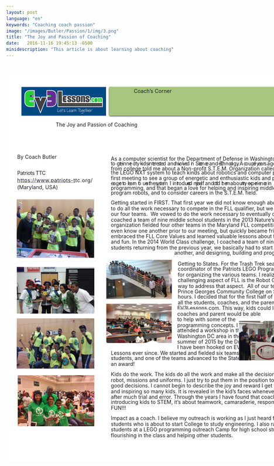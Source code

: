 ```yaml
---
layout: post
language: "en"
keywords: "Coaching coach passion"
image: "/images/Butler/Passion/1/img/3.png"
title: "The Joy and Passion of Coaching"
date:   2016-11-16 19:45:13 -0500
minidescription: "This article is about learning about coaching"
---
```

﻿<?xml version="1.0" encoding="utf-8"?>
<html xml:lang="en" lang="en" xmlns="http://www.w3.org/1999/xhtml">
  <head>
    <meta http-equiv="Content-Style-Type" content="text/css" />
    <title>ZhKask32</title>
    <link rel="stylesheet" type="text/css" href="/coachcorner/ZhKask32/ZhKask32.css" />
    <!--[if IE]><script type="text/javascript" src="/coachcorner/ZhKask32/excanvas-compiled.js"></script><![endif]-->
    <script type="text/javascript" src="/coachcorner/ZhKask32/ZhKask32.js"> </script>
  </head>
  <body>
    <div style="margin:1ex;">
      <div style="width:100%">
        <!--<table style="border:0;width:100%;">
          <tbody>
            <tr>
              <td bgcolor="eeeeee" align="right">
                <font face="arial,sans-serif">
                  <b>Page 1</b>
                </font>
              </td>
            </tr>
          </tbody>
        </table>-->
      </div>
      <div style="position:relative;width:612pt;height:792pt;">
        <div style="position:absolute;left:0pt;top:0pt;width:100%;height:100%;clip:rect(0pt,612pt,792pt,0pt);" class="fmt-1">
          <img style="position:absolute;left:25pt;top:24pt;width:174pt;height:60.0003pt;z-index:2;" src="/coachcorner/ZhKask32/34ce081c00d8291c7f76c5dffde88a41.png" alt="Image_8_0" />
          <img style="position:absolute;left:202.5pt;top:22.4pt;width:387.01pt;height:65.1599pt;z-index:3;" src="/coachcorner/ZhKask32/6e47e8984368606f6e063300aba4e4d7.png" alt="Image_10_0" /><span class="fmt-0" style="white-space:pre;"><div style="position:absolute;top:26.24pt;left:256pt;z-index:5;letter-spacing:.005em;">Coach’s Corner</div></span><img style="position:absolute;left:205.5pt;top:23.56pt;width:381pt;height:60pt;z-index:4;" src="/coachcorner/ZhKask32/28101f4ded12d4d5997fcf141843fbd9.png" alt="__rendered_path__4" /><span class="fmt-9" style="white-space:pre;"><div style="position:absolute;top:95.068pt;left:96pt;z-index:217;letter-spacing:.002em;">The Joy and Passion of Coaching</div></span><span class="fmt-4" style="white-space:pre;"><div style="position:absolute;top:160.97pt;left:17pt;z-index:210;letter-spacing:.006em;">By Coach Butler </div></span><span style="white-space:pre;"><div style="position:absolute;top:164.98pt;left:209pt;z-index:6;letter-spacing:-.001em;">As a computer scientist for the Department of Defense in Washington DC, I had been looking for a way </div></span><span style="white-space:pre;"><div style="position:absolute;top:174.82pt;left:470.52pt;z-index:45;"> </div></span><span style="white-space:pre;"><div style="position:absolute;top:174.98pt;left:229.25pt;z-index:10;letter-spacing:.001em;"> i</div></span><span style="white-space:pre;"><div style="position:absolute;top:174.98pt;left:234pt;z-index:11;">nne</div></span><span style="white-space:pre;"><div style="position:absolute;top:174.98pt;left:246.99pt;z-index:12;">r</div></span><span style="white-space:pre;"><div style="position:absolute;top:174.98pt;left:250.49pt;z-index:13;letter-spacing:.001em;"> c</div></span><span style="white-space:pre;"><div style="position:absolute;top:174.98pt;left:256.74pt;z-index:14;letter-spacing:.001em;">i</div></span><span style="white-space:pre;"><div style="position:absolute;top:174.98pt;left:259.24pt;z-index:15;letter-spacing:.001em;">t</div></span><span style="white-space:pre;"><div style="position:absolute;top:174.98pt;left:261.74pt;z-index:16;letter-spacing:.001em;">y</div></span><span style="white-space:pre;"><div style="position:absolute;top:174.98pt;left:265.73pt;z-index:17;letter-spacing:.001em;"> k</div></span><span style="white-space:pre;"><div style="position:absolute;top:174.98pt;left:271.98pt;z-index:18;letter-spacing:.001em;">i</div></span><span style="white-space:pre;"><div style="position:absolute;top:174.98pt;left:274.48pt;z-index:19;">ds</div></span><span style="white-space:pre;"><div style="position:absolute;top:174.98pt;left:282.48pt;z-index:20;letter-spacing:.001em;"> i</div></span><span style="white-space:pre;"><div style="position:absolute;top:174.98pt;left:287.23pt;z-index:21;letter-spacing:.001em;">nt</div></span><span style="white-space:pre;"><div style="position:absolute;top:174.98pt;left:294.23pt;z-index:22;letter-spacing:.001em;">e</div></span><span style="white-space:pre;"><div style="position:absolute;top:174.98pt;left:298.23pt;z-index:23;">r</div></span><span style="white-space:pre;"><div style="position:absolute;top:174.98pt;left:301.4pt;z-index:24;letter-spacing:.001em;">e</div></span><span style="white-space:pre;"><div style="position:absolute;top:174.98pt;left:305.39pt;z-index:25;">s</div></span><span style="white-space:pre;"><div style="position:absolute;top:174.98pt;left:308.89pt;z-index:26;letter-spacing:.001em;">t</div></span><span style="white-space:pre;"><div style="position:absolute;top:174.98pt;left:311.39pt;z-index:27;letter-spacing:.001em;">e</div></span><span style="white-space:pre;"><div style="position:absolute;top:174.98pt;left:315.39pt;z-index:28;">d and i</div></span><span style="white-space:pre;"><div style="position:absolute;top:174.98pt;left:340.39pt;z-index:29;letter-spacing:.001em;">nv</div></span><span style="white-space:pre;"><div style="position:absolute;top:174.98pt;left:348.88pt;z-index:30;letter-spacing:.001em;">ol</div></span><span style="white-space:pre;"><div style="position:absolute;top:174.98pt;left:355.88pt;z-index:31;letter-spacing:.001em;">v</div></span><span style="white-space:pre;"><div style="position:absolute;top:174.98pt;left:359.88pt;z-index:32;letter-spacing:.001em;">e</div></span><span style="white-space:pre;"><div style="position:absolute;top:174.98pt;left:363.87pt;z-index:33;">d i</div></span><span style="white-space:pre;"><div style="position:absolute;top:174.98pt;left:373.12pt;z-index:34;">n Sc</div></span><span style="white-space:pre;"><div style="position:absolute;top:174.98pt;left:388.37pt;z-index:35;letter-spacing:.001em;">i</div></span><span style="white-space:pre;"><div style="position:absolute;top:174.98pt;left:390.87pt;z-index:36;letter-spacing:.001em;">e</div></span><span style="white-space:pre;"><div style="position:absolute;top:174.98pt;left:394.86pt;z-index:37;letter-spacing:.001em;">nc</div></span><span style="white-space:pre;"><div style="position:absolute;top:174.98pt;left:403.36pt;z-index:38;letter-spacing:.001em;">e</div></span><span style="white-space:pre;"><div style="position:absolute;top:174.98pt;left:407.35pt;z-index:39;"> and T</div></span><span style="white-space:pre;"><div style="position:absolute;top:174.98pt;left:429.53pt;z-index:40;letter-spacing:.001em;">e</div></span><span style="white-space:pre;"><div style="position:absolute;top:174.98pt;left:433.53pt;z-index:41;letter-spacing:.001em;">c</div></span><span style="white-space:pre;"><div style="position:absolute;top:174.98pt;left:437.52pt;z-index:42;">hnol</div></span><span style="white-space:pre;"><div style="position:absolute;top:174.98pt;left:453.52pt;z-index:43;">ogy</div></span><span style="white-space:pre;"><div style="position:absolute;top:174.98pt;left:466.02pt;z-index:44;">. </div></span><span style="white-space:pre;"><div style="position:absolute;top:174.98pt;left:209pt;z-index:7;letter-spacing:.001em;">t</div></span><span style="white-space:pre;"><div style="position:absolute;top:174.98pt;left:472.77pt;z-index:46;letter-spacing:.001em;">A</div></span><span style="white-space:pre;"><div style="position:absolute;top:174.98pt;left:478.1pt;z-index:47;letter-spacing:.001em;"> c</div></span><span style="white-space:pre;"><div style="position:absolute;top:174.98pt;left:211.5pt;z-index:8;">o ge</div></span><span style="white-space:pre;"><div style="position:absolute;top:174.98pt;left:500.35pt;z-index:49;letter-spacing:.001em;">e</div></span><span style="white-space:pre;"><div style="position:absolute;top:174.98pt;left:504.34pt;z-index:50;letter-spacing:.001em;"> y</div></span><span style="white-space:pre;"><div style="position:absolute;top:174.98pt;left:510.59pt;z-index:51;letter-spacing:.001em;">e</div></span><span style="white-space:pre;"><div style="position:absolute;top:174.98pt;left:514.58pt;z-index:52;">ar</div></span><span style="white-space:pre;"><div style="position:absolute;top:174.98pt;left:522.58pt;z-index:53;">s</div></span><span style="white-space:pre;"><div style="position:absolute;top:174.98pt;left:484.35pt;z-index:48;">oupl</div></span><span style="white-space:pre;"><div style="position:absolute;top:174.98pt;left:555.59pt;z-index:55;">r</div></span><span style="white-space:pre;"><div style="position:absolute;top:174.98pt;left:559.09pt;z-index:56;letter-spacing:.001em;">i</div></span><span style="white-space:pre;"><div style="position:absolute;top:174.98pt;left:561.59pt;z-index:57;letter-spacing:.001em;">e</div></span><span style="white-space:pre;"><div style="position:absolute;top:174.98pt;left:565.59pt;z-index:58;">nd </div></span><span style="white-space:pre;"><div style="position:absolute;top:174.98pt;left:226.75pt;z-index:9;letter-spacing:.001em;">t</div></span><span style="white-space:pre;"><div style="position:absolute;top:174.98pt;left:526.09pt;z-index:54;"> ago, a f</div></span><span style="white-space:pre;"><div style="position:absolute;top:184.98pt;left:209pt;z-index:59;letter-spacing:-.002em;">from college told me about a Non-profit S.T.E.M. Organization called the Patriots TTC that was using </div></span><span style="white-space:pre;"><div style="position:absolute;top:194.38pt;left:17pt;z-index:212;letter-spacing:-.03em;"><span class="fmt-5">Patriots TTC</span><span class="fmt-6"> </span></div><div style="position:absolute;top:194.38pt;left:209pt;z-index:212;letter-spacing:-.001em;"><span style="position:relative;left:0pt;top:-1pt;">t</span><span style="position:relative;left:0pt;top:-1pt;">he</span><span style="position:relative;left:0pt;top:-1pt;"> L</span><span style="position:relative;left:0pt;top:-1pt;">E</span><span style="position:relative;left:0pt;top:-1pt;">G</span><span style="position:relative;left:0pt;top:-1pt;">O</span><span style="position:relative;left:0pt;top:-1pt;"> NX</span><span style="position:relative;left:0pt;top:-1pt;">T</span><span style="position:relative;left:0pt;top:-1pt;"> s</span><span style="position:relative;left:0pt;top:-1pt;">y</span><span style="position:relative;left:0pt;top:-1pt;">s</span><span style="position:relative;left:0pt;top:-1pt;">t</span><span style="position:relative;left:0pt;top:-1pt;">e</span><span style="position:relative;left:0pt;top:-1pt;">m</span><span style="position:relative;left:0pt;top:-1pt;"> t</span><span style="position:relative;left:0pt;top:-1pt;">o t</span><span style="position:relative;left:0pt;top:-1pt;">e</span><span style="position:relative;left:0pt;top:-1pt;">ac</span><span style="position:relative;left:0pt;top:-1pt;">h k</span><span style="position:relative;left:0pt;top:-1pt;">i</span><span style="position:relative;left:0pt;top:-1pt;">nds</span><span style="position:relative;left:0pt;top:-1pt;"> about</span><span style="position:relative;left:0pt;top:-1pt;"> r</span><span style="position:relative;left:0pt;top:-1pt;">obot</span><span style="position:relative;left:0pt;top:-1pt;">i</span><span style="position:relative;left:0pt;top:-1pt;">c</span><span style="position:relative;left:0pt;top:-1pt;">s</span><span style="position:relative;left:0pt;top:-1pt;"> and c</span><span style="position:relative;left:0pt;top:-1pt;">om</span><span style="position:relative;left:0pt;top:-1pt;">put</span><span style="position:relative;left:0pt;top:-1pt;">e</span><span style="position:relative;left:0pt;top:-1pt;">r</span><span style="position:relative;left:0pt;top:-1pt;"> pr</span><span style="position:relative;left:0pt;top:-1pt;">ogr</span><span style="position:relative;left:0pt;top:-1pt;">am</span><span style="position:relative;left:0pt;top:-1pt;">m</span><span style="position:relative;left:0pt;top:-1pt;">i</span><span style="position:relative;left:0pt;top:-1pt;">ng. </span><span style="position:relative;left:0pt;top:-1pt;"> </span><span style="position:relative;left:0pt;top:-1pt;">I wal</span><span style="position:relative;left:0pt;top:-1pt;">k</span><span style="position:relative;left:0pt;top:-1pt;">e</span><span style="position:relative;left:0pt;top:-1pt;">d i</span><span style="position:relative;left:0pt;top:-1pt;">nt</span><span style="position:relative;left:0pt;top:-1pt;">o t</span><span style="position:relative;left:0pt;top:-1pt;">he</span><span style="position:relative;left:0pt;top:-1pt;"> </span></div></span><span class="fmt-7" style="white-space:pre;"><div style="position:absolute;top:209.38pt;left:17pt;z-index:213;letter-spacing:.041em;">https://www.patriots-ttc.org/</div></span><span class="fmt-6" style="white-space:pre;"><div style="position:absolute;top:209.38pt;left:136.6pt;z-index:214;letter-spacing:-.277em;"> </div></span><span style="white-space:pre;"><div style="position:absolute;top:204.98pt;left:209pt;z-index:107;letter-spacing:-.001em;">first meeting to see a group of energetic and enthusiastic kids and parents and coaches struggling,</div></span><span style="white-space:pre;"><div style="position:absolute;top:214.82pt;left:327.48pt;z-index:128;"> </div></span><span style="white-space:pre;"><div style="position:absolute;top:214.98pt;left:234.24pt;z-index:113;">o l</div></span><span style="white-space:pre;"><div style="position:absolute;top:214.98pt;left:243.49pt;z-index:114;letter-spacing:.001em;">e</div></span><span style="white-space:pre;"><div style="position:absolute;top:214.98pt;left:247.49pt;z-index:115;">ar</div></span><span style="white-space:pre;"><div style="position:absolute;top:214.98pt;left:255.49pt;z-index:116;">n t</div></span><span style="white-space:pre;"><div style="position:absolute;top:214.98pt;left:264.74pt;z-index:117;">o us</div></span><span style="white-space:pre;"><div style="position:absolute;top:214.98pt;left:279.49pt;z-index:118;letter-spacing:.001em;">e</div></span><span style="white-space:pre;"><div style="position:absolute;top:214.98pt;left:283.49pt;z-index:119;letter-spacing:.001em;"> t</div></span><span style="white-space:pre;"><div style="position:absolute;top:214.98pt;left:288.24pt;z-index:120;letter-spacing:.001em;">he</div></span><span style="white-space:pre;"><div style="position:absolute;top:214.98pt;left:296.73pt;z-index:121;"> s</div></span><span style="white-space:pre;"><div style="position:absolute;top:214.98pt;left:302.48pt;z-index:122;letter-spacing:.001em;">y</div></span><span style="white-space:pre;"><div style="position:absolute;top:214.98pt;left:306.48pt;z-index:123;">s</div></span><span style="white-space:pre;"><div style="position:absolute;top:214.98pt;left:309.98pt;z-index:124;letter-spacing:.001em;">t</div></span><span style="white-space:pre;"><div style="position:absolute;top:214.98pt;left:312.48pt;z-index:125;letter-spacing:.001em;">e</div></span><span style="white-space:pre;"><div style="position:absolute;top:214.98pt;left:316.48pt;z-index:126;">m</div></span><span style="white-space:pre;"><div style="position:absolute;top:214.98pt;left:322.98pt;z-index:127;">. </div></span><span style="white-space:pre;"><div style="position:absolute;top:214.98pt;left:329.73pt;z-index:129;">I i</div></span><span style="white-space:pre;"><div style="position:absolute;top:214.98pt;left:337.47pt;z-index:130;letter-spacing:.001em;">nt</div></span><span style="white-space:pre;"><div style="position:absolute;top:214.98pt;left:344.47pt;z-index:131;">r</div></span><span style="white-space:pre;"><div style="position:absolute;top:214.98pt;left:347.64pt;z-index:132;">oduc</div></span><span style="white-space:pre;"><div style="position:absolute;top:214.98pt;left:365.14pt;z-index:133;letter-spacing:.001em;">e</div></span><span style="white-space:pre;"><div style="position:absolute;top:214.98pt;left:369.13pt;z-index:134;">d m</div></span><span style="white-space:pre;"><div style="position:absolute;top:214.98pt;left:382.38pt;z-index:135;letter-spacing:.001em;">y</div></span><span style="white-space:pre;"><div style="position:absolute;top:214.98pt;left:386.38pt;z-index:136;">s</div></span><span style="white-space:pre;"><div style="position:absolute;top:214.98pt;left:389.88pt;z-index:137;letter-spacing:.001em;">e</div></span><span style="white-space:pre;"><div style="position:absolute;top:214.98pt;left:393.87pt;z-index:138;letter-spacing:.001em;">l</div></span><span style="white-space:pre;"><div style="position:absolute;top:214.98pt;left:396.37pt;z-index:139;letter-spacing:.001em;">f</div></span><span style="white-space:pre;"><div style="position:absolute;top:214.98pt;left:398.87pt;z-index:140;"> and t</div></span><span style="white-space:pre;"><div style="position:absolute;top:214.98pt;left:419.38pt;z-index:141;letter-spacing:.001em;">ol</div></span><span style="white-space:pre;"><div style="position:absolute;top:214.98pt;left:426.38pt;z-index:142;">d t</div></span><span style="white-space:pre;"><div style="position:absolute;top:214.98pt;left:435.63pt;z-index:143;letter-spacing:.001em;">he</div></span><span style="white-space:pre;"><div style="position:absolute;top:214.98pt;left:444.12pt;z-index:144;">m</div></span><span style="white-space:pre;"><div style="position:absolute;top:214.98pt;left:450.62pt;z-index:145;"> about</div></span><span style="white-space:pre;"><div style="position:absolute;top:214.98pt;left:473.37pt;z-index:146;"> m</div></span><span style="white-space:pre;"><div style="position:absolute;top:214.98pt;left:482.12pt;z-index:147;letter-spacing:.001em;">y</div></span><span style="white-space:pre;"><div style="position:absolute;top:214.98pt;left:486.11pt;z-index:148;letter-spacing:.001em;"> e</div></span><span style="white-space:pre;"><div style="position:absolute;top:214.98pt;left:209pt;z-index:109;letter-spacing:.001em;">e</div></span><span style="white-space:pre;"><div style="position:absolute;top:214.98pt;left:496.35pt;z-index:150;letter-spacing:.001em;">pe</div></span><span style="white-space:pre;"><div style="position:absolute;top:214.98pt;left:504.85pt;z-index:151;">r</div></span><span style="white-space:pre;"><div style="position:absolute;top:214.98pt;left:508.35pt;z-index:152;letter-spacing:.001em;">i</div></span><span style="white-space:pre;"><div style="position:absolute;top:214.98pt;left:510.85pt;z-index:153;letter-spacing:.001em;">e</div></span><span style="white-space:pre;"><div style="position:absolute;top:214.98pt;left:514.85pt;z-index:154;letter-spacing:.001em;">nc</div></span><span style="white-space:pre;"><div style="position:absolute;top:214.98pt;left:492.36pt;z-index:149;letter-spacing:.001em;">x</div></span><span style="white-space:pre;"><div style="position:absolute;top:214.98pt;left:527.34pt;z-index:156;letter-spacing:.001em;"> i</div></span><span style="white-space:pre;"><div style="position:absolute;top:214.98pt;left:532.09pt;z-index:157;">n </div></span><span style="white-space:pre;"><div style="position:absolute;top:214.98pt;left:212.99pt;z-index:110;">age</div></span><span style="white-space:pre;"><div style="position:absolute;top:214.98pt;left:225.99pt;z-index:111;">r</div></span><span style="white-space:pre;"><div style="position:absolute;top:214.98pt;left:229.49pt;z-index:112;letter-spacing:.001em;"> t</div></span><span style="white-space:pre;"><div style="position:absolute;top:214.98pt;left:523.34pt;z-index:155;letter-spacing:.001em;">e</div></span><span style="white-space:pre;"><div style="position:absolute;top:204.98pt;left:562.96pt;z-index:108;"> but </div></span><span class="fmt-8" style="white-space:pre;"><div style="position:absolute;top:223.38pt;left:17pt;z-index:216;letter-spacing:.009em;">(Maryland, USA)</div><div style="position:absolute;top:224.98pt;left:209pt;z-index:216;" class="fmt-1">programming, and that began a love for helping and inspiring middle school students to build and </div></span><span style="white-space:pre;"><div style="position:absolute;top:234.98pt;left:209pt;z-index:159;letter-spacing:-.003em;">program robots, and to consider careers in the S.T.E.M. field. </div></span><img style="position:absolute;left:2pt;top:244pt;width:173pt;height:131pt;z-index:218;" src="/coachcorner/ZhKask32/923ce50c6e06093828ccd12cd7ac073e.png" alt="Image_19_0" /><span class="fmt-2" style="white-space:pre;"><div style="position:absolute;top:254.98pt;left:209pt;z-index:161;letter-spacing:-.001em;">Getting started in FIRST.<span class="fmt-3"> That first year we did not know enough about FIRST LEGO League (FLL) </span></div></span><span class="fmt-3" style="white-space:pre;"><div style="position:absolute;top:266.98pt;left:209pt;z-index:162;">to do all the work necessary to compete in the FLL qualifier, but we did have a similar contest among </div></span><span class="fmt-3" style="white-space:pre;"><div style="position:absolute;top:277.98pt;left:209pt;z-index:163;letter-spacing:-.001em;">our four teams.  We vowed to do the work necessary to eventually compete in FLL. The next year, I </div></span><span class="fmt-3" style="white-space:pre;"><div style="position:absolute;top:289.98pt;left:209pt;z-index:164;">coached a team of nine middle school students in the 2013 Nature’s Fury Challenge and the Patriots </div></span><span class="fmt-3" style="white-space:pre;"><div style="position:absolute;top:300.98pt;left:209pt;z-index:165;">organization fielded four other teams in the Maryland FLL competitions.  The kids on the team did not </div></span><span class="fmt-3" style="white-space:pre;"><div style="position:absolute;top:312.98pt;left:209pt;z-index:166;">even know one another prior to our meeting, but quickly became friends and teammates. The team </div></span><span class="fmt-3" style="white-space:pre;"><div style="position:absolute;top:323.98pt;left:209pt;z-index:167;letter-spacing:-.002em;">embraced the FLL Core Values and learned valuable lessons about teamwork, courtesy, competition </div></span><span class="fmt-3" style="white-space:pre;"><div style="position:absolute;top:334.98pt;left:209pt;z-index:169;letter-spacing:-.001em;">and fun. In the 2014 World Class challenge, I coached a team of nine students.  With only two of the </div></span><span class="fmt-3" style="white-space:pre;"><div style="position:absolute;top:346.98pt;left:209pt;z-index:170;">students returning from the previous year, we basically had to start from scratch by getting to know one </div></span><span class="fmt-3" style="white-space:pre;"><div style="position:absolute;top:357.98pt;left:339pt;z-index:171;">another, and designing, building and programming the robot.  </div></span><img style="position:absolute;left:199pt;top:379pt;width:135pt;height:80.0005pt;z-index:220;" src="/coachcorner/ZhKask32/836e60110adf5014029d6c103f95a499.png" alt="Image_23_0" /><span class="fmt-2" style="white-space:pre;"><div style="position:absolute;top:379.98pt;left:346pt;z-index:173;letter-spacing:-.001em;">Getting to States.<span class="fmt-3"> For the Trash Trek season, I became the </span></div></span><span class="fmt-3" style="white-space:pre;"><div style="position:absolute;top:390.98pt;left:346pt;z-index:174;">coordinator of the Patriots LEGO Program and was responsible </div></span><img style="position:absolute;left:16pt;top:393pt;width:159pt;height:96pt;z-index:221;" src="/coachcorner/ZhKask32/8829e6dfa80c1016aa0f0ef948ef056b.png" alt="Image_25_0" /><span class="fmt-3" style="white-space:pre;"><div style="position:absolute;top:402.98pt;left:346pt;z-index:175;">for organizing the various teams. I realized that the most </div></span><span class="fmt-3" style="white-space:pre;"><div style="position:absolute;top:413.98pt;left:346pt;z-index:176;">challenging aspect of FLL is the Robot Game, so I looked for a </div></span><span class="fmt-3" style="white-space:pre;"><div style="position:absolute;top:425.98pt;left:346pt;z-index:177;letter-spacing:-.001em;">way to address that aspect.  All of our teams would meet at </div></span><span class="fmt-3" style="white-space:pre;"><div style="position:absolute;top:436.98pt;left:346pt;z-index:178;">Prince Georges Community College on Saturdays for three </div></span><span class="fmt-3" style="white-space:pre;"><div style="position:absolute;top:447.98pt;left:346pt;z-index:179;">hours. I decided that for the first half of the class I would teach </div></span><span class="fmt-3" style="white-space:pre;"><div style="position:absolute;top:459.98pt;left:346pt;z-index:180;">all the students, coaches, and the parents how to program using </div></span><img style="position:absolute;left:199pt;top:469pt;width:135pt;height:81pt;z-index:224;" src="/coachcorner/ZhKask32/be63891ace4b523b58affb47fb090491.png" alt="Image_29_0" /><span class="fmt-3" style="white-space:pre;"><div style="position:absolute;top:470.98pt;left:345pt;z-index:182;letter-spacing:-.001em;">EV3Lessons.com. This way, kids could learn to program, and the </div></span><img style="position:absolute;left:345.3pt;top:479.57pt;width:64pt;height:3pt;z-index:183;" src="/coachcorner/ZhKask32/770aadaf4c30b41699165c7ed1e66d96.png" alt="__rendered_path__183" /><span class="fmt-3" style="white-space:pre;"><div style="position:absolute;top:482.98pt;left:345pt;z-index:184;">coaches and parent would be able </div></span><span class="fmt-3" style="white-space:pre;"><div style="position:absolute;top:493.98pt;left:345pt;z-index:185;">to help with some of the </div></span><img style="position:absolute;left:8pt;top:499pt;width:185pt;height:103pt;z-index:219;" src="/coachcorner/ZhKask32/efd3e1768d695ee7603abecd51b1755c.png" alt="Image_21_0" /><span class="fmt-3" style="white-space:pre;"><div style="position:absolute;top:505.98pt;left:345pt;z-index:186;">programming concepts. I had </div></span><img style="position:absolute;left:471pt;top:504pt;width:109pt;height:81.0013pt;z-index:222;" src="/coachcorner/ZhKask32/17eaec7554ca49b7a9e46a28035d7a74.png" alt="Image_27_0" /><span class="fmt-3" style="white-space:pre;"><div style="position:absolute;top:516.98pt;left:345pt;z-index:187;">attended a workshop in the </div></span><span class="fmt-3" style="white-space:pre;"><div style="position:absolute;top:528.98pt;left:345pt;z-index:188;letter-spacing:-.003em;">Washington DC area in the </div></span><span class="fmt-3" style="white-space:pre;"><div style="position:absolute;top:539.98pt;left:345pt;z-index:189;">summer of 2015 by the Droids.  </div></span><span class="fmt-3" style="white-space:pre;"><div style="position:absolute;top:550.98pt;left:345pt;z-index:190;">I have been hooked on EV3 </div></span><span class="fmt-3" style="white-space:pre;"><div style="position:absolute;top:562.98pt;left:209pt;z-index:191;letter-spacing:-.001em;">Lessons ever since. We started and fielded six teams of 8-10 </div></span><span class="fmt-3" style="white-space:pre;"><div style="position:absolute;top:573.98pt;left:209pt;z-index:192;">students, and one of the teams advanced to the State Finals and won </div></span><span class="fmt-3" style="white-space:pre;"><div style="position:absolute;top:585.98pt;left:209pt;z-index:194;">an award!   </div></span><span class="fmt-2" style="white-space:pre;"><div style="position:absolute;top:606.98pt;left:209pt;z-index:196;">Kids do the work. <span class="fmt-3">The kids do all the work and make all the decisions about their project, research, </span></div></span><img style="position:absolute;left:1pt;top:615pt;width:174pt;height:105pt;z-index:225;" src="/coachcorner/ZhKask32/06c10454d416a467c3ac5a77007ae8c8.png" alt="Image_31_0" /><span class="fmt-3" style="white-space:pre;"><div style="position:absolute;top:618.98pt;left:209pt;z-index:197;">robot, missions and uniforms. I just try to put them in the position to think for themselves and to make </div></span><span class="fmt-3" style="white-space:pre;"><div style="position:absolute;top:629.98pt;left:209pt;z-index:198;">good decisions. I cannot begin to describe the joy and reward I get from teaching, coaching, guiding </div></span><span class="fmt-3" style="white-space:pre;"><div style="position:absolute;top:641.98pt;left:209pt;z-index:199;">and inspiring so many kids. It is revealed in the kid’s faces whenever they finally get something right </div></span><span class="fmt-3" style="white-space:pre;"><div style="position:absolute;top:652.98pt;left:209pt;z-index:201;letter-spacing:-.001em;">after much trial and error. Through the years I have found that coaching FLL means a lot more than just </div></span><span class="fmt-3" style="white-space:pre;"><div style="position:absolute;top:663.98pt;left:209pt;z-index:202;letter-spacing:-.001em;">introducing kids to STEM, it’s about teamwork, camaraderie, responsibility, hope for the future, and </div></span><span class="fmt-3" style="white-space:pre;"><div style="position:absolute;top:675.98pt;left:209pt;z-index:203;">FUN!!! </div></span><span class="fmt-2" style="white-space:pre;"><div style="position:absolute;top:696.98pt;left:209pt;z-index:205;">Impact as a coach. <span class="fmt-3">I believe my outreach is working as I just heard from one of my very first LEGO </span></div></span><span class="fmt-3" style="white-space:pre;"><div style="position:absolute;top:708.98pt;left:209pt;z-index:206;">students who is about to start College to study engineering. I also ran into another one of my former </div></span><span class="fmt-3" style="white-space:pre;"><div style="position:absolute;top:719.98pt;left:209pt;z-index:208;">students at a LEGO programming outreach Camp for high school students at my job and he was </div></span><img style="position:absolute;left:0pt;top:0pt;width:612pt;height:792pt;z-index:1;" src="/coachcorner/ZhKask32/0b27ea17e3e3b3ba27cc233b8992d2cd.png" alt="__rendered_path__1" /><img style="position:absolute;left:17pt;top:219.98pt;width:120pt;height:3pt;z-index:215;" src="/coachcorner/ZhKask32/81b6a94bc05430b52297742e7e7fdcc8.png" alt="__rendered_path__215" /><img style="position:absolute;left:264pt;top:834pt;width:171pt;height:128pt;z-index:223;" src="/coachcorner/ZhKask32/ba6b50b24310369977d2a70d96b44811.png" alt="Image_27_0" /><span class="fmt-3" style="white-space:pre;"><div style="position:absolute;top:731.98pt;left:209pt;z-index:209;">flourishing in the class and helping other students.</div></span></div>
      </div>
    </div>
  </body>
</html>
